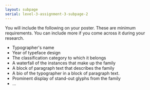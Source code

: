 ```yaml
---
layout: subpage
serial: level-3-assignment-3-subpage-2
---
```

You will include the following on your poster. These are minimum requirements. You can include more if you come across it during your research.

<ul class="hasBullets">
	<li>Typographer's name</li>
	<li>Year of typeface design</li>
	<li>The classification category to which it belongs</li>
	<li>A waterfall of the instances that make up the family</li>
	<li>A block of paragraph text that describes the family</li>
	<li>A bio of the typographer in a block of paragraph text.</li>
	<li>Prominent display of stand-out glyphs from the family</li>
	<li>...</li>
</ul>
